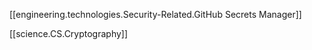 
[[engineering.technologies.Security-Related.GitHub Secrets Manager]]


[[science.CS.Cryptography]]
